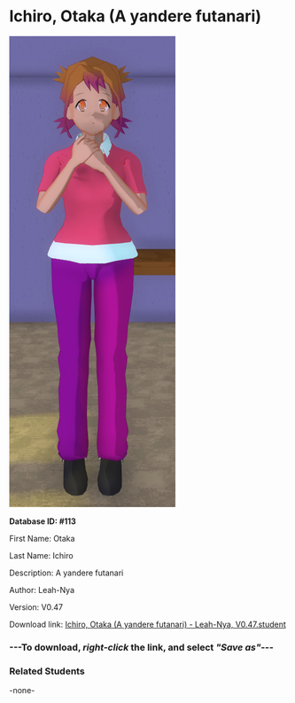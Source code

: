 # Ichiro, Otaka (A yandere futanari)

<img src="Files/Ichiro, Otaka (A yandere futanari).png" title="Ichiro, Otaka (A yandere futanari) - Leah-Nya, V0.47">

**Database ID: #113**

First Name: Otaka

Last Name: Ichiro

Description: A yandere futanari

Author: Leah-Nya

Version: V0.47

Download link: <a href="https://raw.githubusercontent.com/Arbiter1223/Daigaku-Gurashi-Custom-Students/master/Students/Files/Ichiro%2C%20Otaka%20(A%20yandere%20futanari)%20-%20Leah-Nya%2C%20V0.47.student">Ichiro, Otaka (A yandere futanari) - Leah-Nya, V0.47.student</a>

### ---**To download, _right-click_ the link, and select _"Save as"_**---

### Related Students

-none-

